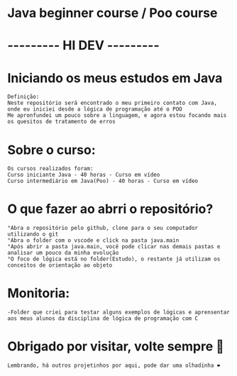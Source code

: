 # Java beginner course / Poo course

# --------- HI DEV --------- 

# Iniciando os meus estudos em Java
    Definição:
    Neste repositório será encontrado o meu primeiro contato com Java, onde eu iniciei desde a lógica de programação até o POO
    Me apronfundei um pouco sobre a linguagem, e agora estou focando mais os quesitos de tratamento de erros


# Sobre o curso:
    Os cursos realizados foram:
    Curso iniciante Java - 40 horas - Curso em vídeo
    Curso intermediário em Java(Poo) - 40 horas - Curso em vídeo

# O que fazer ao abrri o repositório?
    °Abra o repositório pelo github, clone para o seu computador utilizando o git
    °Abra o folder com o vscode e click na pasta java.main
    °Após abrir a pasta java.main, você pode clicar nas demais pastas e analisar um pouco da minha evolução
    °O foco de lógica está no folder(Estudo), o restante já utilizam os conceitos de orientação ao objeto

# Monitoria:
    -Folder que criei para testar alguns exemplos de lógicas e aprensentar aos meus alunos da disciplina de lógica de programação com C
    

# Obrigado por visitar, volte sempre 🤞
    Lembrando, há outros projetinhos por aqui, pode dar uma olhadinha ❤️